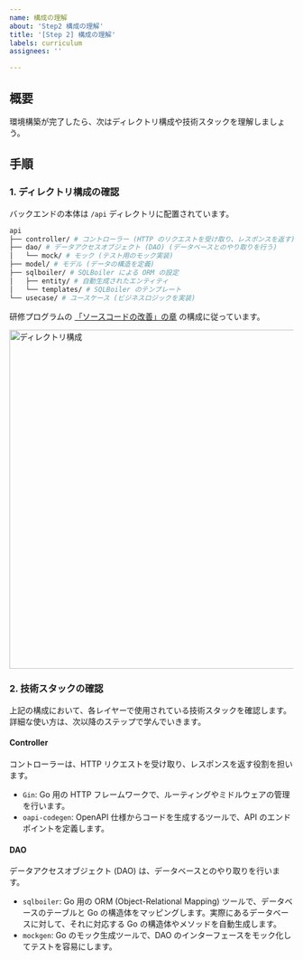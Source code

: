 ```yaml
---
name: 構成の理解
about: 'Step2 構成の理解'
title: '[Step 2] 構成の理解'
labels: curriculum
assignees: ''

---
```


## 概要

環境構築が完了したら、次はディレクトリ構成や技術スタックを理解しましょう。

## 手順

### 1. ディレクトリ構成の確認

バックエンドの本体は `/api` ディレクトリに配置されています。

```bash
api
├── controller/ # コントローラー (HTTP のリクエストを受け取り、レスポンスを返す)
├── dao/ # データアクセスオブジェクト (DAO) (データベースとのやり取りを行う)
│   └── mock/ # モック (テスト用のモック実装)
├── model/ # モデル (データの構造を定義)
├── sqlboiler/ # SQLBoiler による ORM の設定
│   ├── entity/ # 自動生成されたエンティティ
│   └── templates/ # SQLBoiler のテンプレート
└── usecase/ # ユースケース (ビジネスロジックを実装)
```

研修プログラムの [「ソースコードの改善」の章](https://utokyotechclub.gitbook.io/curriculum/intern/ssukdonogo) の構成に従っています。

<img src="https://utokyotechclub.gitbook.io/~gitbook/image?url=https%3A%2F%2F686112546-files.gitbook.io%2F%7E%2Ffiles%2Fv0%2Fb%2Fgitbook-x-prod.appspot.com%2Fo%2Fspaces%252F15Gri4KP0qK959o0eDJi%252Fuploads%252FhhgWZL2BuS52gbCvcZQ3%252F%25E3%2582%25B9%25E3%2582%25AF%25E3%2583%25AA%25E3%2583%25BC%25E3%2583%25B3%25E3%2582%25B7%25E3%2583%25A7%25E3%2583%2583%25E3%2583%2588%25202023-03-24%252020.50.49.png%3Falt%3Dmedia%26token%3D6cfa7814-3317-41e5-99f6-c5f5bfdaa7d6&width=400&dpr=2&quality=100&sign=6981a6ef&sv=2" alt="ディレクトリ構成" width="600">


### 2. 技術スタックの確認

上記の構成において、各レイヤーで使用されている技術スタックを確認します。詳細な使い方は、次以降のステップで学んでいきます。

#### Controller

コントローラーは、HTTP リクエストを受け取り、レスポンスを返す役割を担います。

- `Gin`: Go 用の HTTP フレームワークで、ルーティングやミドルウェアの管理を行います。
- `oapi-codegen`: OpenAPI 仕様からコードを生成するツールで、API のエンドポイントを定義します。


#### DAO

データアクセスオブジェクト (DAO) は、データベースとのやり取りを行います。

- `sqlboiler`: Go 用の ORM (Object-Relational Mapping) ツールで、データベースのテーブルと Go の構造体をマッピングします。実際にあるデータベースに対して、それに対応する Go の構造体やメソッドを自動生成します。
- `mockgen`: Go のモック生成ツールで、DAO のインターフェースをモック化してテストを容易にします。
